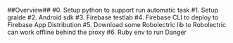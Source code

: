##Overview##
#0. Setup python to support run automatic task
#1. Setup gralde
#2. Android sdk
#3. Firebase testlab
#4. Firebase CLI to deploy to Firebase App Distribution
#5. Download some Robolectric lib to Robolectric can work offline behind the proxy
#6. Ruby env to run Danger